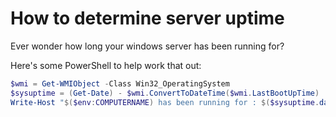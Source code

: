 # How to determine server uptime

Ever wonder how long your windows server has been running for?

Here's some PowerShell to help work that out:

```powershell
$wmi = Get-WMIObject -Class Win32_OperatingSystem
$sysuptime = (Get-Date) - $wmi.ConvertToDateTime($wmi.LastBootUpTime)
Write-Host "$($env:COMPUTERNAME) has been running for : $($sysuptime.days) Days, $($sysuptime.hours) Hours, $($sysuptime.minutes) Minutes, $($sysuptime.seconds) Seconds"
```
